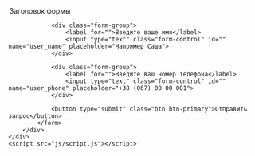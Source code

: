 <!DOCTYPE html>
<html lang="en">
<head>
    <meta charset="UTF-8">
    <meta http-equiv="X-UA-Compatible" content="IE=edge">
    <meta name="viewport" content="width=device-width, initial-scale=1.0">
    <title>Document</title>
    <link rel="stylesheet" href="css/style.css">
</head>
<body>
    <div class="container">
        <div class="col-sm-4">
            <form action="mail.php" method="POST">
                <legend> Заголовок формы</legend>

                <div class="form-group">
                    <label for="">Введите ваше имя</label>
                    <input type="text" class="form-control" id="" name="user_name" placeholder="Например Саша">
                </div>

                <div class="form-group">
                    <label for="">Введите ваш номер телефона</label>
                    <input type="text" class="form-control" id="" name="user_phone" placeholder="+38 (067) 00 00 001">
                </div>

                <button type="submit" class="btn btn-primary">Отправить запрос</button>
            </form>
        </div>
    </div>
    <script src="js/script.js"></script>
<script src="https://ajax.googleapis.com/ajax/libs/jquery/3.5.1/jquery.min.js"></script>
<script src="https://maxcdn.bootstrapcdn.com/bootstrap/3.3.6/js/bootstrap.min.js"></script>
<script src="https://getbootstrap.com/assets/js/ie10-viewport-bug-workaround.js"></script>

</body>
</html>
